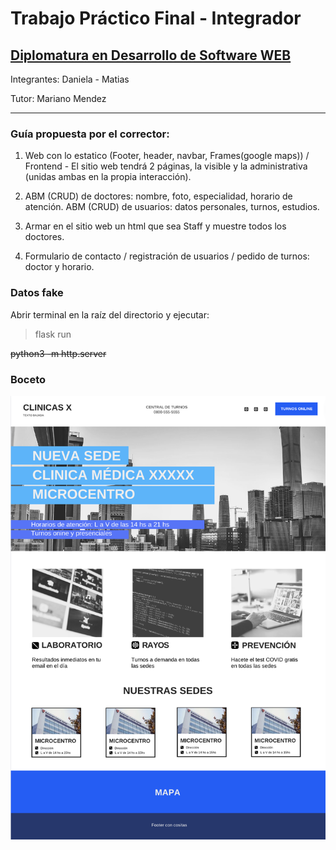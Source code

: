 # Trabajo Práctico Final - Integrador

## [Diplomatura en Desarrollo de Software WEB](https://www.cudi.ar/oferta-academica/area-diplomaturas/desarrollo-de-software/)

<!-- Front Matter -->
Integrantes: Daniela - Matias

Tutor: Mariano Mendez

---

<!-- Body -->
### Guía propuesta por el corrector:

1. Web con lo estatico (Footer, header, navbar, Frames(google maps)) / Frontend - El sitio web tendrá 2 páginas, la visible y la administrativa (unidas ambas en la propia interacción).

2. ABM (CRUD) de doctores: nombre, foto, especialidad, horario de atención. ABM (CRUD) de usuarios: datos personales, turnos, estudios.

3. Armar en el sitio web un html que sea Staff y muestre todos los doctores.

4. Formulario de contacto / registración de usuarios / pedido de turnos: doctor y horario.

### Datos fake

Abrir terminal en la raíz del directorio y ejecutar:

> flask run

~~python3 -m http.server~~

### Boceto

![Home](./app/views/static/assets/sketch.png)
